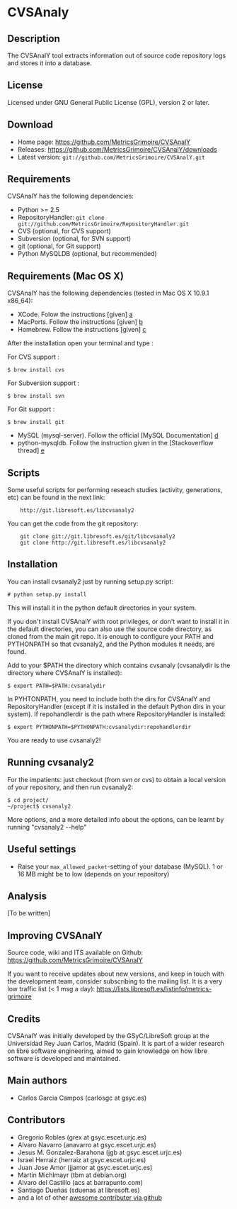 # CVSAnaly

## Description

The CVSAnalY tool extracts information out of source code repository logs and stores it into a database.


## License

Licensed under GNU General Public License (GPL), version 2 or later.


## Download

* Home page: https://github.com/MetricsGrimoire/CVSAnalY
* Releases: https://github.com/MetricsGrimoire/CVSAnalY/downloads
* Latest version: `git://github.com/MetricsGrimoire/CVSAnalY.git`


## Requirements

CVSAnalY has the following dependencies:

* Python >= 2.5
* RepositoryHandler: `git clone git://github.com/MetricsGrimoire/RepositoryHandler.git`
* CVS (optional, for CVS support)
* Subversion (optional, for SVN support)
* git (optional, for Git support)
* Python MySQLDB (optional, but recommended)



## Requirements (Mac OS X)

CVSAnalY has the following dependencies (tested in Mac OS X 10.9.1 x86_64):

* XCode. Folow the instructions [given] [a] 
* MacPorts. Follow the instructions [given] [b] 
* Homebrew. Follow the instructions [given] [c]

After the installation open your terminal and type : 

For CVS support :

	$ brew install cvs

For Subversion support :

	$ brew install svn
	
For Git support :

	$ brew install git
	
	

* MySQL (mysql-server). Follow the official [MySQL Documentation] [d]
* python-mysqldb. Follow the instruction given in the [Stackoverflow thread] [e] 


[a]: https://developer.apple.com/xcode/
[b]: http://guide.macports.org/#installing
[c]: http://brew.sh/
[d]: http://dev.mysql.com/doc/mysql-macosx-excerpt/5.5/en/
[e]: http://stackoverflow.com/questions/1448429/how-to-install-mysqldb-python-data-access-library-to-mysql-on-mac-os-x



## Scripts

Some useful scripts for performing reseach studies (activity,
generations, etc) can be found in the next link:

        http://git.libresoft.es/libcvsanaly2

You can get the code from the git repository:

        git clone git://git.libresoft.es/git/libcvsanaly2
        git clone http://git.libresoft.es/libcvsanaly2


## Installation

You can install cvsanaly2 just by running setup.py script:

    # python setup.py install

This will install it in the python default directories in your system.

If you don't install CVSAnalY with root privileges, or don't want
to install it in the default directories, you can also use the source
code directory, as cloned from the main git repo. It is enough to
configure your PATH and PYTHONPATH so that cvsanaly2, and the Python
modules it needs, are found.

Add to your $PATH the directory which contains cvsanaly 
(cvsanalydir is the directory where CVSAnalY is installed):

    $ export PATH=$PATH:cvsanalydir

In PYHTONPATH, you need to include both the dirs for CVSAnalY and
RepositoryHandler (except if it is installed in the default Python dirs
in your system). If repohandlerdir is the path where RepositoryHandler
is installed:

    $ export PYTHONPATH=$PYTHONPATH:cvsanalydir:repohandlerdir

You are ready to use cvsanaly2!


## Running cvsanaly2

For the impatients: just checkout (from svn or cvs) to obtain a local
version of your repository, and then run cvsanaly2:

    $ cd project/
    ~/project$ cvsanaly2 

More options, and a more detailed info about the options, can be
learnt by running "cvsanaly2 --help"


## Useful settings

* Raise your `max_allowed_packet`-setting of your database (MySQL). 1 or 16 MB might be to low (depends on your repository)


## Analysis

[To be written]


## Improving CVSAnalY

Source code, wiki and ITS available on Github: https://github.com/MetricsGrimoire/CVSAnalY

If you want to receive updates about new versions, and keep in touch with the development team, consider subscribing to the mailing list. 
It is a very low traffic list (< 1 msg a day): https://lists.libresoft.es/listinfo/metrics-grimoire


## Credits

CVSAnalY was initially developed by the GSyC/LibreSoft group at the Universidad Rey Juan Carlos, Madrid (Spain). 
It is part of a wider research on libre software engineering, aimed to gain knowledge on how libre software is developed and maintained.


## Main authors

* Carlos Garcia Campos (carlosgc at gsyc.es)


## Contributors

* Gregorio Robles (grex at gsyc.escet.urjc.es)
* Alvaro Navarro (anavarro at gsyc.escet.urjc.es)
* Jesus M. Gonzalez-Barahona (jgb at gsyc.escet.urjc.es)
* Israel Herraiz (herraiz at gsyc.escet.urjc.es)
* Juan Jose Amor (jjamor at gsyc.escet.urjc.es)
* Martin Michlmayr (tbm at debian.org)
* Alvaro del Castillo (acs at barrapunto.com)
* Santiago Dueñas (sduenas at libresoft.es)
* and a lot of other [awesome contributer via github](https://github.com/MetricsGrimoire/CVSAnalY/graphs/contributors)
